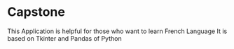 # Capstone
This Application is helpful for those who want to learn French Language It is based on Tkinter and Pandas of Python 
